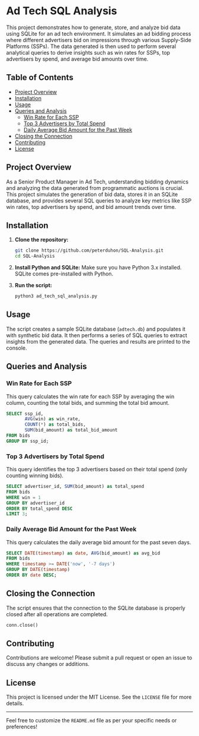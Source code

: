 # Ad Tech SQL Analysis

This project demonstrates how to generate, store, and analyze bid data using SQLite for an ad tech environment. It simulates an ad bidding process where different advertisers bid on impressions through various Supply-Side Platforms (SSPs). The data generated is then used to perform several analytical queries to derive insights such as win rates for SSPs, top advertisers by spend, and average bid amounts over time.

## Table of Contents

- [Project Overview](#project-overview)
- [Installation](#installation)
- [Usage](#usage)
- [Queries and Analysis](#queries-and-analysis)
  - [Win Rate for Each SSP](#win-rate-for-each-ssp)
  - [Top 3 Advertisers by Total Spend](#top-3-advertisers-by-total-spend)
  - [Daily Average Bid Amount for the Past Week](#daily-average-bid-amount-for-the-past-week)
- [Closing the Connection](#closing-the-connection)
- [Contributing](#contributing)
- [License](#license)

## Project Overview

As a Senior Product Manager in Ad Tech, understanding bidding dynamics and analyzing the data generated from programmatic auctions is crucial. This project simulates the generation of bid data, stores it in an SQLite database, and provides several SQL queries to analyze key metrics like SSP win rates, top advertisers by spend, and bid amount trends over time.

## Installation

1. **Clone the repository:**
   ```bash
   git clone https://github.com/peterduhon/SQL-Analysis.git
   cd SQL-Analysis
   ```

2. **Install Python and SQLite:**
   Make sure you have Python 3.x installed. SQLite comes pre-installed with Python.

3. **Run the script:**
   ```bash
   python3 ad_tech_sql_analysis.py
   ```

## Usage

The script creates a sample SQLite database (`adtech.db`) and populates it with synthetic bid data. It then performs a series of SQL queries to extract insights from the generated data. The queries and results are printed to the console.

## Queries and Analysis

### Win Rate for Each SSP

This query calculates the win rate for each SSP by averaging the win column, counting the total bids, and summing the total bid amount.

```sql
SELECT ssp_id, 
       AVG(win) as win_rate, 
       COUNT(*) as total_bids,
       SUM(bid_amount) as total_bid_amount
FROM bids
GROUP BY ssp_id;
```

### Top 3 Advertisers by Total Spend

This query identifies the top 3 advertisers based on their total spend (only counting winning bids).

```sql
SELECT advertiser_id, SUM(bid_amount) as total_spend
FROM bids
WHERE win = 1
GROUP BY advertiser_id
ORDER BY total_spend DESC
LIMIT 3;
```

### Daily Average Bid Amount for the Past Week

This query calculates the daily average bid amount for the past seven days.

```sql
SELECT DATE(timestamp) as date, AVG(bid_amount) as avg_bid
FROM bids
WHERE timestamp >= DATE('now', '-7 days')
GROUP BY DATE(timestamp)
ORDER BY date DESC;
```

## Closing the Connection

The script ensures that the connection to the SQLite database is properly closed after all operations are completed.

```python
conn.close()
```

## Contributing

Contributions are welcome! Please submit a pull request or open an issue to discuss any changes or additions.

## License

This project is licensed under the MIT License. See the `LICENSE` file for more details.

---

Feel free to customize the `README.md` file as per your specific needs or preferences!
